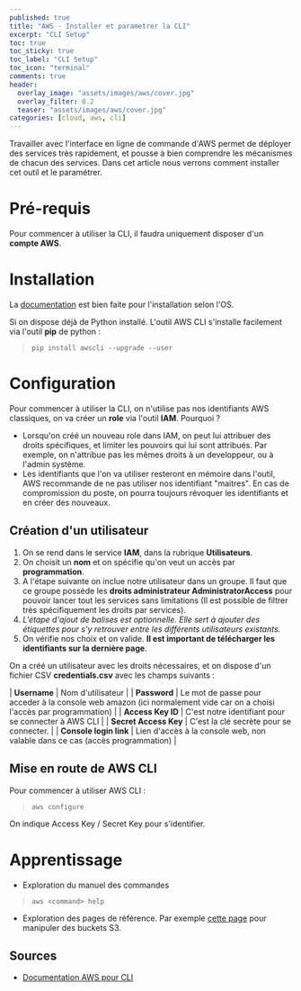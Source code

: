 ```yaml
---
published: true
title: "AWS - Installer et parametrer la CLI"
excerpt: "CLI Setup"
toc: true
toc_sticky: true
toc_label: "CLI Setup"
toc_icon: "terminal"
comments: true
header:
  overlay_image: "assets/images/aws/cover.jpg"
  overlay_filter: 0.2
  teaser: "assets/images/aws/cover.jpg"
categories: [cloud, aws, cli]
---
```


Travailler avec l'interface en ligne de commande d'AWS permet de déployer des services très rapidement, et pousse à bien comprendre les mécanismes de chacun des services. Dans cet article nous verrons comment installer cet outil et le paramétrer.

# Pré-requis

Pour commencer à utiliser la CLI, il faudra uniquement disposer d'un **compte AWS**.

# Installation

La <a href="https://docs.aws.amazon.com/fr_fr/cli/latest/userguide/cli-chap-install.html" target="_blank">documentation</a> est bien faite pour l'installation selon l'OS.

Si on dispose déjà de Python installé. L'outil AWS CLI s'installe facilement via l'outil **pip** de python :

> `pip install awscli --upgrade --user`

# Configuration

Pour commencer à utiliser la CLI, on n'utilise pas nos identifiants AWS classiques, on va créer un **role** via l'outil **IAM**. Pourquoi ?
- Lorsqu'on créé un nouveau role dans IAM, on peut lui attribuer des droits spécifiques, et limiter les pouvoirs qui lui sont attribués. Par exemple, on n'attribue pas les mêmes droits à un developpeur, ou à l'admin système.
- Les identifiants que l'on va utiliser resteront en mémoire dans l'outil, AWS recommande de ne pas utiliser nos identifiant "maitres". En cas de compromission du poste, on pourra toujours révoquer les identifiants et en créer des nouveaux.

## Création d'un utilisateur

1. On se rend dans le service **IAM**, dans la rubrique **Utilisateurs**.
2. On choisit un **nom** et on spécifie qu'on veut un accès par **programmation**.
3. A l'étape suivante on inclue notre utilisateur dans un groupe. Il faut que ce groupe possède les **droits administrateur AdministratorAccess** pour pouvoir lancer tout les services sans limitations (Il est possible de filtrer très spécifiquement les droits par services).
4. *L'étape d'ajout de balises est optionnelle. Elle sert à ajouter des étiquettes pour s'y retrouver entre les différents utilisateurs existants.*
5. On vérifie nos choix et on valide. **Il est important de télécharger les identifiants sur la dernière page**.

On a créé un utilisateur avec les droits nécessaires, et on dispose d'un fichier CSV **credentials.csv** avec les champs suivants :

| **Username** | Nom d'utilisateur |
| **Password** | Le mot de passe pour acceder à la console web amazon (ici normalement vide car on a choisi l'accès par programmation) |
| **Access Key ID** | C'est notre identifiant pour se connecter à AWS CLI |
| **Secret Access Key** | C'est la clé secrète pour se connecter. |
| **Console login link** | Lien d'accès à la console web, non valable dans ce cas (accès programmation) |

## Mise en route de AWS CLI

Pour commencer à utiliser AWS CLI :

> `aws configure`

On indique Access Key / Secret Key pour s'identifier.

# Apprentissage

- Exploration du manuel des commandes

> `aws <command> help`

- Exploration des pages de référence. Par exemple <a href="https://docs.aws.amazon.com/cli/latest/reference/s3api/" target="_blank">cette page</a> pour manipuler des buckets S3.

## Sources

- <a href="https://docs.aws.amazon.com/cli/latest/index.html" target="_blank">Documentation AWS pour CLI</a>
